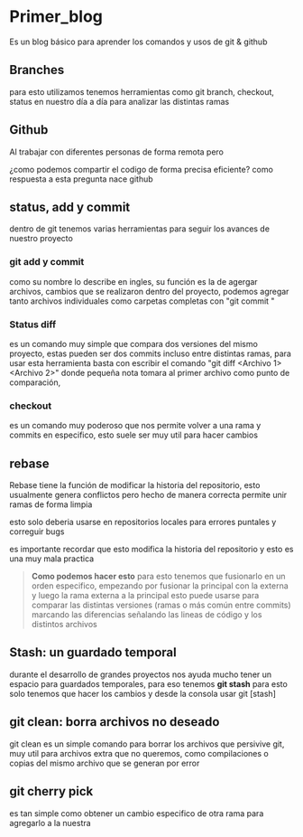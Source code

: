 # Primer_blog
Es un blog básico para aprender los comandos y usos de git & github

## Branches
para esto utilizamos tenemos herramientas como git branch, checkout, status en nuestro día a día para analizar las distintas ramas

## Github
Al trabajar con diferentes personas de forma remota pero

¿como podemos compartir el codigo de forma precisa eficiente?
como respuesta a esta pregunta nace github

## status, add y commit
dentro de git tenemos varias herramientas para seguir los avances de nuestro proyecto

### git add y commit
como su nombre lo describe en ingles, su función es la de agergar archivos, cambios que se realizaron dentro del proyecto, podemos agregar tanto archivos individuales como carpetas completas con "git commit <archivo>"

### Status diff
es un comando muy simple que compara dos versiones del mismo proyecto, estas pueden ser dos commits incluso entre distintas ramas, para usar esta herramienta basta con escribir el comando "git diff <Archivo 1> <Archivo 2>" donde pequeña nota tomara al primer archivo como punto de comparación,

### checkout
es un comando muy poderoso que nos permite volver a una rama y commits en especifico, esto suele ser muy util para hacer cambios


## rebase
Rebase tiene la función de modificar la historia del repositorio, esto usualmente genera conflictos pero hecho de manera correcta permite unir ramas de
forma limpia

esto solo deberia usarse en repositorios locales para errores puntales y correguir bugs

es importante recordar que esto modifica la historia del repositorio y esto es una muy mala practica 

>**Como podemos hacer esto**
>para esto tenemos que fusionarlo en un orden especifico, empezando por fusionar la principal con la externa y luego la rama externa a la principal
esto puede usarse para comparar las distintas versiones (ramas o más común entre commits) marcando las diferencias señalando las lineas de código y los distintos archivos

## Stash: un guardado temporal
 durante el desarrollo de grandes proyectos nos ayuda mucho tener un espacio para guardados temporales, para eso tenemos 
**git stash** para esto solo tenemos que hacer los cambios y desde la consola usar git [stash]

## git clean: borra archivos no deseado
git clean es un simple comando para borrar los archivos que persivive git, muy util para archivos extra que no queremos, como compilaciones o copias del mismo archivo que se generan por error

## git cherry pick
 es tan simple como obtener un cambio especifico de otra rama para agregarlo a la nuestra